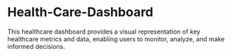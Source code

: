 # Health-Care-Dashboard
This healthcare dashboard provides a visual representation of key healthcare metrics and data, enabling users to monitor, analyze, and make informed decisions.
